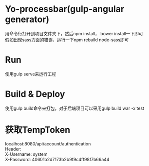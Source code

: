 # Yo-processbar(gulp-angular generator)
用命令行打开到项目文件夹下，然后npm install， bower install一下即可<br>
假如出现sass方面的错误，运行一下npm rebuild node-sass即可

# Run
使用gulp serve来运行工程 

# Build & Deploy
使用gulp build命令来打包，对于后端项目可以采用gulp build war -x test

# 获取TempToken
localhost:8080/api/account/authentication<br>
Header:<br>
X-Username: system<br>
X-Password: 40601b2d7173b2b9f9c4ff98f7b66a44<br>
